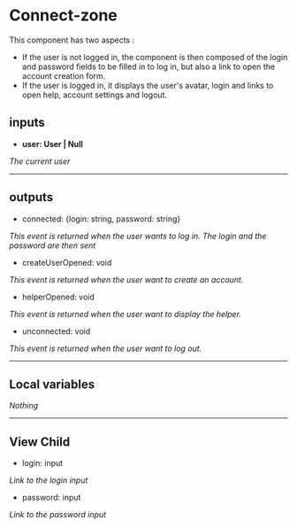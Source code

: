 # **Connect-zone**

This component has two aspects :
- If the user is not logged in, the component is then composed of the login and password fields to be filled in to log in, but also a link to open the account creation form.
- If the user is logged in, it displays the user's avatar, login and links to open help, account settings and logout.

## **inputs**

- **user: User | Null**

*The current user*

----------
## **outputs**

- connected: {login: string, password: string}

*This event is returned when the user wants to log in. The login and the password are then sent*

- createUserOpened: void

*This event is returned when the user want to create an account.*

- helperOpened: void

*This event is returned when the user want to display the helper.*

- unconnected: void

*This event is returned when the user want to log out.*

----------
## **Local variables**

*Nothing*

----------
## **View Child**

- login: input

*Link to the login input*

- password: input

*Link to the password input*